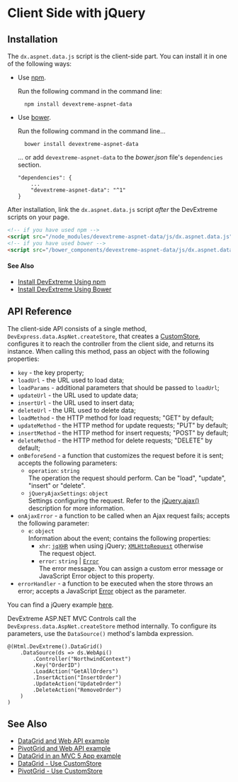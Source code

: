 # Client Side with jQuery

## Installation

The `dx.aspnet.data.js` script is the client-side part. You can install it in one of the following ways:

* Use [npm](https://www.npmjs.com/package/devextreme-aspnet-data). 

    Run the following command in the command line:

        npm install devextreme-aspnet-data

* Use [bower](https://libraries.io/bower/devextreme-aspnet-data).     

    Run the following command in the command line...

        bower install devextreme-aspnet-data

    ... or add `devextreme-aspnet-data` to the *bower.json* file's `dependencies` section.

    ```
    "dependencies": {
        ...
        "devextreme-aspnet-data": "^1"
    }
    ```

After installation, link the `dx.aspnet.data.js` script *after* the DevExtreme scripts on your page.

```HTML
<!-- if you have used npm -->
<script src="/node_modules/devextreme-aspnet-data/js/dx.aspnet.data.js"></script>
<!-- if you have used bower -->
<script src="/bower_components/devextreme-aspnet-data/js/dx.aspnet.data.js"></script>
```

#### See Also
- [Install DevExtreme Using npm](https://js.devexpress.com/Documentation/Guide/Getting_Started/Installation/npm_Package/)
- [Install DevExtreme Using Bower](https://js.devexpress.com/Documentation/Guide/Getting_Started/Installation/Bower_Package/)

## API Reference

The client-side API consists of a single method, `DevExpress.data.AspNet.createStore`, that creates a [CustomStore](https://js.devexpress.com/Documentation/ApiReference/Data_Layer/CustomStore/), configures it to reach the controller from the client side, and returns its instance. When calling this method, pass an object with the following properties:

- `key` - the key property;       
- `loadUrl` - the URL used to load data;      
- `loadParams` - additional parameters that should be passed to `loadUrl`;       
- `updateUrl` - the URL used to update data;       
- `insertUrl` - the URL used to insert data;        
- `deleteUrl` - the URL used to delete data;     
- `loadMethod` - the HTTP method for load requests; "GET" by default;
- `updateMethod` - the HTTP method for update requests; "PUT" by default;
- `insertMethod` - the HTTP method for insert requests; "POST" by default;
- `deleteMethod` - the HTTP method for delete requests; "DELETE" by default;
- `onBeforeSend` - a function that customizes the request before it is sent; accepts the following parameters:
    - `operation`: `string`       
    The operation the request should perform. Can be "load", "update", "insert" or "delete".
    - `jQueryAjaxSettings`: `object`      
    Settings configuring the request. Refer to the [jQuery.ajax()](http://api.jquery.com/jquery.ajax/) description for more information.
- `onAjaxError` - a function to be called when an Ajax request fails; accepts the following parameter:
    - `e`: `object`   
    Information about the event; contains the following properties:
        - `xhr`: [`jqXHR`](http://api.jquery.com/jQuery.ajax/#jqXHR) when using jQuery;  [`XMLHttpRequest`](https://developer.mozilla.org/en-US/docs/Web/API/XMLHttpRequest) otherwise    
        The request object.
        - `error`: `string` | [`Error`](https://developer.mozilla.org/en-US/docs/Web/JavaScript/Reference/Global_Objects/Error)    
        The error message. You can assign a custom error message or JavaScript Error object to this property.
- `errorHandler` - a function to be executed when the store throws an error; accepts a JavaScript [Error](https://developer.mozilla.org/en-US/docs/Web/JavaScript/Reference/Global_Objects/Error) object as the parameter.

You can find a jQuery example [here](https://github.com/DevExpress/DevExtreme.AspNet.Data/blob/master/net/Sample/Views/Home/Index.cshtml).

DevExtreme ASP.NET MVC Controls call the `DevExpress.data.AspNet.createStore` method internally. To configure its parameters, use the `DataSource()` method's lambda expression.

```Razor
@(Html.DevExtreme().DataGrid()
    .DataSource(ds => ds.WebApi()
        .Controller("NorthwindContext")
        .Key("OrderID")
        .LoadAction("GetAllOrders")
        .InsertAction("InsertOrder")
        .UpdateAction("UpdateOrder")
        .DeleteAction("RemoveOrder")
    )
)
```

## See Also

- [DataGrid and Web API example](https://github.com/DevExpress/devextreme-examples/tree/17_2/datagrid-webapi)
- [PivotGrid and Web API example](https://github.com/DevExpress/devextreme-examples/tree/17_2/pivotgrid-webapi)
- [DataGrid in an MVC 5 App example](https://github.com/DevExpress/devextreme-examples/tree/17_2/datagrid-mvc5)
- [DataGrid - Use CustomStore](https://js.devexpress.com/Documentation/Guide/Widgets/DataGrid/Use_CustomStore/)
- [PivotGrid - Use CustomStore](https://js.devexpress.com/Documentation/Guide/Widgets/PivotGrid/Use_CustomStore/)
